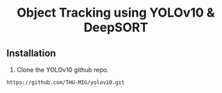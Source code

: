 <H1 align="center">
Object Tracking using YOLOv10 & DeepSORT </H1>

## Installation
1. Clone the YOLOv10 github repo.
```
https://github.com/THU-MIG/yolov10.git
```
